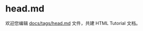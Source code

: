 head.md
===

欢迎您编辑 <a target="__blank" href="https://github.com/jaywcjlove/html-tutorial/blob/main/docs/tags/head.md">docs/tags/head.md</a> 文件，共建 HTML Tutorial 文档。